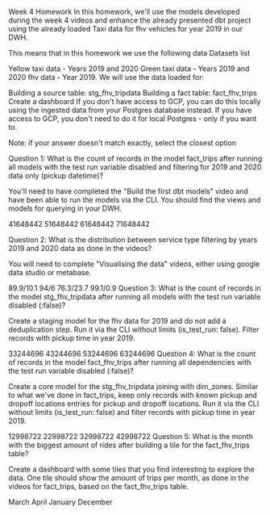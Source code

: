Week 4 Homework
In this homework, we'll use the models developed during the week 4 videos and enhance the already presented dbt project using the already loaded Taxi data for fhv vehicles for year 2019 in our DWH.

This means that in this homework we use the following data Datasets list

Yellow taxi data - Years 2019 and 2020
Green taxi data - Years 2019 and 2020
fhv data - Year 2019.
We will use the data loaded for:

Building a source table: stg_fhv_tripdata
Building a fact table: fact_fhv_trips
Create a dashboard
If you don't have access to GCP, you can do this locally using the ingested data from your Postgres database instead. If you have access to GCP, you don't need to do it for local Postgres - only if you want to.

Note: if your answer doesn't match exactly, select the closest option

Question 1:
What is the count of records in the model fact_trips after running all models with the test run variable disabled and filtering for 2019 and 2020 data only (pickup datetime)?

You'll need to have completed the "Build the first dbt models" video and have been able to run the models via the CLI. You should find the views and models for querying in your DWH.

41648442
51648442
61648442
71648442

Question 2:
What is the distribution between service type filtering by years 2019 and 2020 data as done in the videos?

You will need to complete "Visualising the data" videos, either using google data studio or metabase.

89.9/10.1
94/6
76.3/23.7
99.1/0.9
Question 3:
What is the count of records in the model stg_fhv_tripdata after running all models with the test run variable disabled (:false)?

Create a staging model for the fhv data for 2019 and do not add a deduplication step. Run it via the CLI without limits (is_test_run: false). Filter records with pickup time in year 2019.

33244696
43244696
53244696
63244696
Question 4:
What is the count of records in the model fact_fhv_trips after running all dependencies with the test run variable disabled (:false)?

Create a core model for the stg_fhv_tripdata joining with dim_zones. Similar to what we've done in fact_trips, keep only records with known pickup and dropoff locations entries for pickup and dropoff locations. Run it via the CLI without limits (is_test_run: false) and filter records with pickup time in year 2019.

12998722
22998722
32998722
42998722
Question 5:
What is the month with the biggest amount of rides after building a tile for the fact_fhv_trips table?

Create a dashboard with some tiles that you find interesting to explore the data. One tile should show the amount of trips per month, as done in the videos for fact_trips, based on the fact_fhv_trips table.

March
April
January
December

